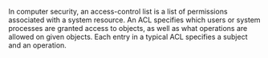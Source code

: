 In computer security, an access-control list is a list of permissions associated with a system resource. An ACL specifies which users or system processes are granted access to objects, as well as what operations are allowed on given objects. Each entry in a typical ACL specifies a subject and an operation.